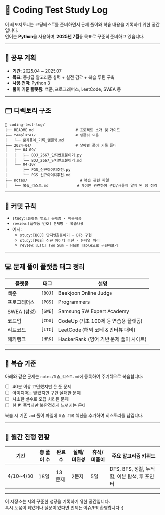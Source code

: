 # 🧠 Coding Test Study Log

이 레포지토리는 코딩테스트를 준비하면서 문제 풀이와 학습 내용을 기록하기 위한 공간입니다.  
언어는 **Python**을 사용하며, **2025년 7월**을 목표로 꾸준히 준비하고 있습니다.

___

## 📅 공부 계획

- **기간**: 2025.04 ~ 2025.07
- **목표**: 중상급 알고리즘 실력 + 실전 감각 + 복습 루틴 구축
- **사용 언어**: Python 3
- **풀이 기준 플랫폼**: 백준, 프로그래머스, LeetCode, SWEA 등



---

## 🗂 디렉토리 구조
```
📂 coding-test-log/
├── README.md                   # 프로젝트 소개 및 가이드
├── templates/                  # 템플릿 모음
│   └── 문제풀이_기록_템플릿.md
├── 2024-04/                    # 날짜별 풀이 기록 폴더
│   ├── 04-09/
│   │   ├── BOJ_2667_단지번호붙이기.py
│   │   └── BOJ_2667_단지번호붙이기.md
│   └── 04-10/
│       ├── PGS_신규아이디추천.py
│       └── PGS_신규아이디추천.md
├── notes/                        # 복습 관련 파일
│   └── 복습_리스트.md             # 파이썬 관련하여 문법/새롭게 알게 된 점 정리
```
---

## 🧩 커밋 규칙

- `study:[플렛폼 번호] 문제명 - 배운내용`
- `review:[플렛폼 번호] 문제명 - 복습내용`
- 예시:
  - `study:[BOJ] 단지번호붙이기 - DFS 구현`
  - `study:[PGS] 신규 아이디 추천 - 문자열 처리`
  - `review:[LTC] Two Sum - Hash Table으로 구현해보기`

---

## 💻 문제 풀이 플랫폼 태그 정리

| 플랫폼        | 태그    | 설명 |
|---------------|---------|------------------------------------------|
| 백준          | `[BOJ]` | Baekjoon Online Judge                   |
| 프로그래머스  | `[PGS]` | Programmers                             |
| SWEA (삼성)   | `[SWE]` | Samsung SW Expert Academy               |
| 코드업        | `[CDU]` | CodeUp (기초 100제 등 연습용 플랫폼)    |
| 리트코드      | `[LTC]` | LeetCode (해외 코테 & 인터뷰 대비)     |
| 해커랭크      | `[HRK]` | HackerRank (영어 기반 문제 풀이 사이트) |


---

## 🔁 복습 기준

아래와 같은 문제는 `notes/복습_리스트.md`에 등록하여 주기적으로 복습합니다:

- [ ] 40분 이상 고민했지만 못 푼 문제
- [ ] 아이디어는 맞았지만 구현 실패한 문제
- [ ] 사소한 실수로 오답 처리된 문제
- [ ] 한 번 풀었지만 불안정하게 느껴지는 문제

복습 시 기존 `.md` 풀이 파일에 `복습 기록` 섹션을 추가하여 히스토리를 남깁니다.

---

## 🚀 월간 진행 현황

| 기간       | 총 풀이 수 | 완료 수 | 실패/미완성 | 휴식/미풀이 | 주요 알고리즘 키워드               |
|------------|------------|----------|---------------|---------------|------------------------------------|
| 4/10~4/30 | 18일       | 13문제   | 2문제         | 5일          | DFS, BFS, 정렬, 누적합, 이분 탐색, 투 포인터 |



---

이 저장소는 저의 꾸준한 성장을 기록하기 위한 공간입니다.  
혹시 도움이 되었거나 질문이 있다면 언제든 이슈/PR 환영합니다 :)
